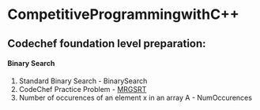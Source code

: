 # CompetitiveProgrammingwithC++
## Codechef foundation level preparation: 
#### Binary Search
1. Standard Binary Search - BinarySearch
2. CodeChef Practice Problem - [MRGSRT](https://www.codechef.com/problems/MRGSRT)
3. Number of occurences of an element x in an array A - NumOccurences


